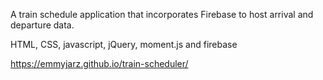 A train schedule application that incorporates Firebase to host arrival and departure data.
 
 HTML, CSS, javascript, jQuery, moment.js and firebase
 
https://emmyjarz.github.io/train-scheduler/
